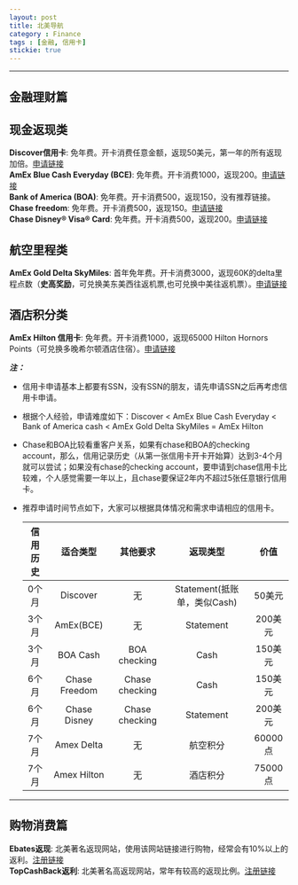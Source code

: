 ```yaml
---
layout: post
title: 北美导航
category : Finance
tags : [金融, 信用卡]
stickie: true
---
```


---

金融理财篇
-----

## 现金返现类
**Discover信用卡**: 免年费。开卡消费任意金额，返现50美元，第一年的所有返现加倍。[申请链接][1]  
**AmEx Blue Cash Everyday (BCE)**: 免年费。开卡消费1000，返现200。[申请链接][2]   
**Bank of America (BOA)**: 免年费。开卡消费500，返现150，没有推荐链接。   
**Chase freedom**: 免年费。开卡消费500，返现150。[申请链接][3]   
**Chase Disney® Visa® Card**: 免年费。开卡消费500，返现200。[申请链接][4]   

## 航空里程类
**AmEx Gold Delta SkyMiles**: 首年免年费。开卡消费3000，返现60K的delta里程点数（**史高奖励**，可兑换美东美西往返机票,也可兑换中美往返机票）。[申请链接][5]   

## 酒店积分类
**AmEx Hilton 信用卡**: 免年费。开卡消费1000，返现65000 Hilton Hornors Points（可兑换多晚希尔顿酒店住宿）。[申请链接][6]  

***注：***
* 信用卡申请基本上都要有SSN，没有SSN的朋友，请先申请SSN之后再考虑信用卡申请。  
* 根据个人经验，申请难度如下：Discover < AmEx Blue Cash Everyday < Bank of America cash < AmEx Gold Delta SkyMiles = AmEx Hilton  
* Chase和BOA比较看重客户关系，如果有chase和BOA的checking account，那么，信用记录历史（从第一张信用卡开卡开始算）达到3-4个月就可以尝试；如果没有chase的checking account，要申请到chase信用卡比较难，个人感觉需要一年以上，且chase要保证2年内不超过5张任意银行信用卡。  
* 推荐申请时间节点如下，大家可以根据具体情况和需求申请相应的信用卡。  
  
  |信用历史|适合类型|其他要求|返现类型|价值|
  | :-: | :-: | :-: | :-: | :-: |
  |0个月|Discover|无|Statement(抵账单，类似Cash)|50美元|
  |3个月|AmEx(BCE)|无|Statement|200美元|
  |3个月|BOA Cash|BOA checking|Cash|150美元|
  |6个月|Chase Freedom|Chase checking|Cash|150美元|
  |6个月|Chase Disney|Chase checking|Statement|200美元|
  |7个月|Amex Delta|无|航空积分|60000点|
  |7个月|Amex Hilton|无|酒店积分|75000点|

---

购物消费篇
-----
**Ebates返现**: 北美著名返现网站，使用该网站链接进行购物，经常会有10%以上的返利。[注册链接][7]  
**TopCashBack返利**: 北美著名高返现网站，常年有较高的返现比例。[注册链接][8]





[1]: https://refer.discover.com/s/32o7u
[2]: http://refer.amex.us/MENGHLOXux?XLINK=MYCP
[3]: https://www.referyourchasecard.com/2/UDUG3W8CER
[4]: https://www.referyourchasecard.com/200/Y4KESEE38Z
[5]: http://refer.amex.us/MENGHL0YVF?XLINK=MYCP
[6]: http://refer.amex.us/MENGHLUEcK?XLINK=MYCP
[7]: https://www.ebates.com/r/LIUMEN56?eeid=28187
[8]: https://www.topcashback.com/ref/member1111691236436

